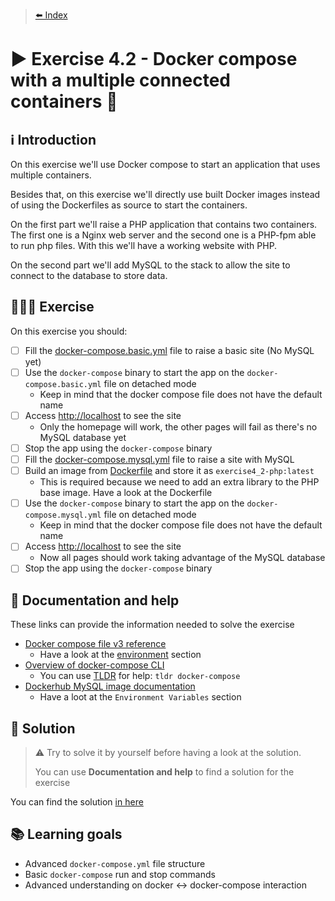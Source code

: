 > [⬅️ Index](../README.md)
# ▶️ Exercise 4.2 - Docker compose with a multiple connected containers 🔌

## ℹ️ Introduction

On this exercise we'll use Docker compose to start an application that uses multiple containers.

Besides that, on this exercise we'll directly use built Docker images instead of using the Dockerfiles as source to
start the containers.

On the first part we'll raise a PHP application that contains two containers. The first one is a Nginx web server and
the second one is a PHP-fpm able to run php files. With this we'll have a working website with PHP.

On the second part we'll add MySQL to the stack to allow the site to connect to the database to store data.

## 👩🏻‍💻 Exercise

On this exercise you should:

- [ ] Fill the [docker-compose.basic.yml](files/docker-compose.basic.yml) file to raise a basic site (No MySQL yet)
- [ ] Use the `docker-compose` binary to start the app on the `docker-compose.basic.yml` file on detached mode
  * Keep in mind that the docker compose file does not have the default name
- [ ] Access [http://localhost](http://localhost) to see the site
  * Only the homepage will work, the other pages will fail as there's no MySQL database yet
- [ ] Stop the app using the `docker-compose` binary
- [ ] Fill the [docker-compose.mysql.yml](files/docker-compose.mysql.yml) file to raise a site with MySQL
- [ ] Build an image from [Dockerfile](files/Dockerfile) and store it as `exercise4_2-php:latest`
  * This is required because we need to add an extra library to the PHP base image. Have a look at the Dockerfile
- [ ] Use the `docker-compose` binary to start the app on the `docker-compose.mysql.yml` file on detached mode
  * Keep in mind that the docker compose file does not have the default name
- [ ] Access [http://localhost](http://localhost) to see the site
  * Now all pages should work taking advantage of the MySQL database
- [ ] Stop the app using the `docker-compose` binary

## 🤔 Documentation and help

These links can provide the information needed to solve the exercise

* [Docker compose file v3 reference](https://docs.docker.com/compose/compose-file/compose-file-v3/)
  * Have a look at the [environment](https://docs.docker.com/compose/compose-file/compose-file-v3/#environment) section
* [Overview of docker-compose CLI](https://docs.docker.com/compose/reference/overview/)
  * You can use [TLDR](https://tldr.sh/) for help: `tldr docker-compose`
* [Dockerhub MySQL image documentation](https://hub.docker.com/_/mysql)
  * Have a loot at the `Environment Variables` section

## 🧩 Solution

> ⚠️ Try to solve it by yourself before having a look at the solution.
>
> You can use **Documentation and help** to find a solution for the exercise

You can find the solution [in here](solution4_2.md)

## 📚 Learning goals

* Advanced `docker-compose.yml` file structure
* Basic `docker-compose` run and stop commands
* Advanced understanding on docker ↔ docker-compose interaction
